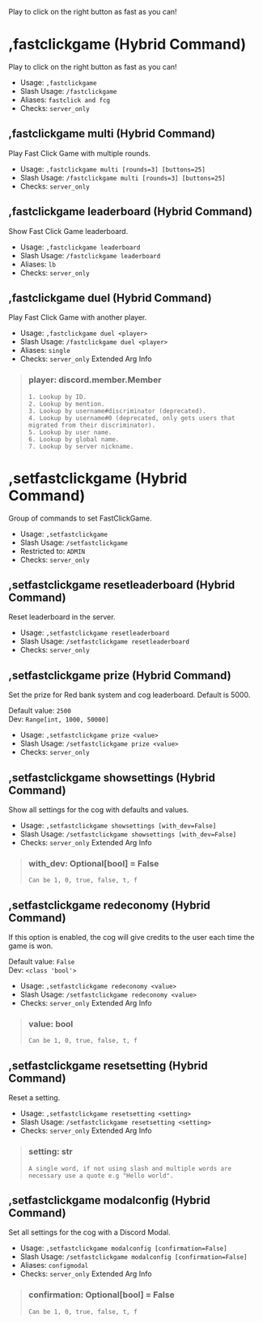 Play to click on the right button as fast as you can!

# ,fastclickgame (Hybrid Command)
Play to click on the right button as fast as you can!<br/>
 - Usage: `,fastclickgame`
 - Slash Usage: `/fastclickgame`
 - Aliases: `fastclick and fcg`
 - Checks: `server_only`
## ,fastclickgame multi (Hybrid Command)
Play Fast Click Game with multiple rounds.<br/>
 - Usage: `,fastclickgame multi [rounds=3] [buttons=25]`
 - Slash Usage: `/fastclickgame multi [rounds=3] [buttons=25]`
 - Checks: `server_only`
## ,fastclickgame leaderboard (Hybrid Command)
Show Fast Click Game leaderboard.<br/>
 - Usage: `,fastclickgame leaderboard`
 - Slash Usage: `/fastclickgame leaderboard`
 - Aliases: `lb`
 - Checks: `server_only`
## ,fastclickgame duel (Hybrid Command)
Play Fast Click Game with another player.<br/>
 - Usage: `,fastclickgame duel <player>`
 - Slash Usage: `/fastclickgame duel <player>`
 - Aliases: `single`
 - Checks: `server_only`
Extended Arg Info
> ### player: discord.member.Member
> 
> 
>     1. Lookup by ID.
>     2. Lookup by mention.
>     3. Lookup by username#discriminator (deprecated).
>     4. Lookup by username#0 (deprecated, only gets users that migrated from their discriminator).
>     5. Lookup by user name.
>     6. Lookup by global name.
>     7. Lookup by server nickname.
> 
>     
# ,setfastclickgame (Hybrid Command)
Group of commands to set FastClickGame.<br/>
 - Usage: `,setfastclickgame`
 - Slash Usage: `/setfastclickgame`
 - Restricted to: `ADMIN`
 - Checks: `server_only`
## ,setfastclickgame resetleaderboard (Hybrid Command)
Reset leaderboard in the server.<br/>
 - Usage: `,setfastclickgame resetleaderboard`
 - Slash Usage: `/setfastclickgame resetleaderboard`
 - Checks: `server_only`
## ,setfastclickgame prize (Hybrid Command)
Set the prize for Red bank system and cog leaderboard. Default is 5000.<br/>

Default value: `2500`<br/>
Dev: `Range[int, 1000, 50000]`<br/>
 - Usage: `,setfastclickgame prize <value>`
 - Slash Usage: `/setfastclickgame prize <value>`
 - Checks: `server_only`
## ,setfastclickgame showsettings (Hybrid Command)
Show all settings for the cog with defaults and values.<br/>
 - Usage: `,setfastclickgame showsettings [with_dev=False]`
 - Slash Usage: `/setfastclickgame showsettings [with_dev=False]`
 - Checks: `server_only`
Extended Arg Info
> ### with_dev: Optional[bool] = False
> ```
> Can be 1, 0, true, false, t, f
> ```
## ,setfastclickgame redeconomy (Hybrid Command)
If this option is enabled, the cog will give credits to the user each time the game is won.<br/>

Default value: `False`<br/>
Dev: `<class 'bool'>`<br/>
 - Usage: `,setfastclickgame redeconomy <value>`
 - Slash Usage: `/setfastclickgame redeconomy <value>`
 - Checks: `server_only`
Extended Arg Info
> ### value: bool
> ```
> Can be 1, 0, true, false, t, f
> ```
## ,setfastclickgame resetsetting (Hybrid Command)
Reset a setting.<br/>
 - Usage: `,setfastclickgame resetsetting <setting>`
 - Slash Usage: `/setfastclickgame resetsetting <setting>`
 - Checks: `server_only`
Extended Arg Info
> ### setting: str
> ```
> A single word, if not using slash and multiple words are necessary use a quote e.g "Hello world".
> ```
## ,setfastclickgame modalconfig (Hybrid Command)
Set all settings for the cog with a Discord Modal.<br/>
 - Usage: `,setfastclickgame modalconfig [confirmation=False]`
 - Slash Usage: `/setfastclickgame modalconfig [confirmation=False]`
 - Aliases: `configmodal`
 - Checks: `server_only`
Extended Arg Info
> ### confirmation: Optional[bool] = False
> ```
> Can be 1, 0, true, false, t, f
> ```
